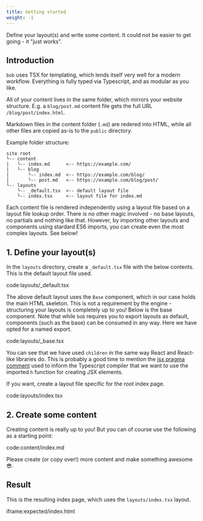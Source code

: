 ```yaml
---
title: Getting started
weight: -1
---
```


Define your layout(s) and write some content. It could not be easier to get going - it "just works".

## Introduction

`bob` uses TSX for templating, which lends itself very well for a modern workflow. Everything is fully typed via Typescript, and as modular as you like.

All of your content lives in the same folder, which mirrors your website structure. E.g. a `blog/post.md` content file gets the full URL `/blog/post/index.html`.

Markdown files in the content folder (`.md`) are redered into HTML, while all other files are copied as-is to the `public` directory.

Example folder structure:

```
site root
└-- content
|   └-- index.md      <-- https://example.com/
|   └-- blog
|       └-- index.md  <-- https://example.com/blog/
|       └-- post.md   <-- https://example.com/blog/post/
└-- layouts
    └-- _default.tsx  <-- default layout file
    └-- index.tsx     <-- layout file for index.md
```

Each content file is rendered independently using a layout file based on a layout file lookup order. There is no other magic involved - no base layouts, no partials and nothing like that. However, by importing other layouts and components using stardard ES6 imports, you can create even the most complex layouts. See below!

## 1. Define your layout(s)

In the `layouts` directory, create a `_default.tsx` file with the below contents. This is the default layout file used.

code:layouts/_default.tsx

The above default layout uses the `Base` component, which in our case holds the main HTML skeleton. This is not a requirement by the engine - structuring your layouts is completely up to you! Below is the base component. Note that while `bob` requires you to export layouts as default, components (such as the base) can be consumed in any way. Here we have opted for a named export.

code:layouts/_base.tsx

You can see that we have used `children` in the same way React and React-like libraries do. This is probably a good time to mention the [jsx pragma comment](https://www.typescriptlang.org/tsconfig#jsx) used to inform the Typescript compiler that we want to use the imported `h` function for creating JSX elements.

If you want, create a layout file specific for the root index page.

code:layouts/index.tsx

## 2. Create some content

Creating content is really up to you! But you can of course use the following as a starting point:

code:content/index.md

Please create (or copy over!) more content and make something awesome 😎.

## Result

This is the resulting index page, which uses the `layouts/index.tsx` layout.

iframe:expected/index.html
